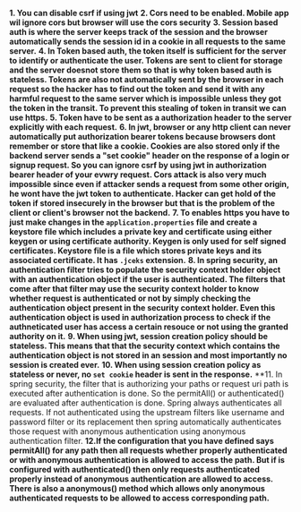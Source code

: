 **1. You can disable csrf if using jwt**
**2. Cors need to be enabled. Mobile app wil ignore cors but browser will use the cors security**
**3. Session based auth is where the server keeps track of the session and the  browser automatically sends the session id in a cookie in all requests to the same server.**
**4. In Token based auth, the token itself is sufficient for the server to identify or authenticate the user. Tokens are sent to client for storage and the server doesnot store them so that is why token based auth is stateless. Tokens are also not automatically sent by the browser in each request  so the hacker has to find out the token and send it with any harmful request to the same server which is impossible unless they got the token in the transit. To prevent this stealing of token in transit we can use https.**
**5. Token have to be sent as a authorization header to the server explicitly with each request.**
**6. In jwt, browser or any http client can never automatically put authorization bearer tokens because browsers dont remember or store that like a cookie. Cookies are also stored only if the backend server sends a "set cookie" header on the response of a login or signup request. So you can ignore csrf by using jwt in authorization bearer header of your evwry request. Cors attack is also very much impossible since even if attacker sends a request from some other origin, he wont have the jwt token to authenticate. Hacker can get hold of the token if stored insecurely in the browser but that is the problem of the client or client's browser not the backend.**
**7. To enables https you have to just make changes in the  `application.properties` file and create a keystore file which includes a private key and certificate using either keygen or using certificate authority. Keygen is only used for self signed certificates.
Keystore file is a file which stores private keys and its associated certificate. It has `.jceks` extension.**
**8. In spring security, an authentication filter tries to populate the security context holder object with an authentication object if the user is authenticated. The filters that come after that filter may use the security context holder to know whether request is authenticated or not by simply checking the authentication object present in the security context holder.
Even this authentication object is used in authorization process to check if the authneticated user has access a certain resouce or not using the granted authority on it.**
**9. When using jwt, session creation policy should be stateless. This means that that the security context which contains the authentication object is not stored in an session and most importantly no session is created ever.**
**10. When using session creation policy as stateless or never, no `set cookie` header is sent in the response.**
**11. In spring security, the filter that is authorizing your paths or request uri path is executed after authentication is done. So the permitAll() or authenticated() are evaluated after authentication is done. Spring always authenticates all requests. If not authenticated using the upstream filters like username and password filter or its replacement then spring automatically authenticates those request with anonymous authentication using anonymous authentication filter.
**12.If the configuration that you have defined says permitAll() for any path then all requests whether properly authenticated or with anonymous authentication is allowed to  access the path. But if is configured with authenticated() then only requests authenticated properly instead of anonymous authentication are allowed to access. There is also a anonymous() method which allows only anonymous authenticated requests to be allowed to access corresponding path.**
